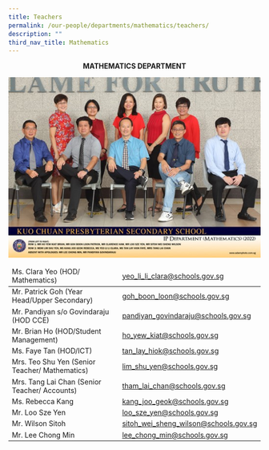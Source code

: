 ```yaml
---
title: Teachers
permalink: /our-people/departments/mathematics/teachers/
description: ""
third_nav_title: Mathematics
---
```

**<center>MATHEMATICS DEPARTMENT</center>**

![](/images/Our%20People/Departments/math.jpg)

<table>
<thead>
  <tr>
    <td>Ms. Clara Yeo (HOD/ Mathematics)</td>
    <td><a href="mailto:yeo_li_li_clara@schools.gov.sg">yeo_li_li_clara@schools.gov.sg</a></td>
  </tr>
</thead>
<tbody>
  <tr>
    <td>Mr. Patrick Goh (Year Head/Upper Secondary)</td>
    <td><a href="mailto:goh_boon_loon@schools.gov.sg">goh_boon_loon@schools.gov.sg</a></td>
  </tr>
  <tr>
    <td>Mr. Pandiyan s/o Govindaraju (HOD CCE)</td>
    <td><a href="mailto:pandiyan_govindaraju@schools.gov.sg">pandiyan_govindaraju@schools.gov.sg</a></td>
  </tr>
  <tr>
    <td>Mr. Brian Ho (HOD/Student Management)</td>
    <td><a href="mailto:ho_yew_kiat@schools.gov.sg">ho_yew_kiat@schools.gov.sg</a></td>
  </tr>
  <tr>
    <td>Ms. Faye Tan (HOD/ICT)</td>
    <td><a href="mailto:tan_lay_hiok@schools.gov.sg">tan_lay_hiok@schools.gov.sg</a></td>
  </tr>
  <tr>
    <td>Mrs. Teo Shu Yen (Senior Teacher/ Mathematics)</td>
    <td><a href="mailto:lim_shu_yen@schools.gov.sg">lim_shu_yen@schools.gov.sg</a></td>
  </tr>
  <tr>
    <td>Mrs. Tang Lai Chan (Senior Teacher/ Accounts)</td>
    <td><a href="mailto:tham_lai_chan@schools.gov.sg">tham_lai_chan@schools.gov.sg</a></td>
  </tr>
  <tr>
    <td>Ms. Rebecca Kang</td>
    <td><a href="mailto:kang_joo_geok@schools.gov.sg">kang_joo_geok@schools.gov.sg</a></td>
  </tr>
  <tr>
    <td>Mr. Loo Sze Yen</td>
    <td><a href="mailto:loo_sze_yen@schools.gov.sg">loo_sze_yen@schools.gov.sg</a></td>
  </tr>
  <tr>
    <td>Mr. Wilson Sitoh</td>
    <td><a href="mailto:sitoh_wei_sheng_wilson@schools.gov.sg">sitoh_wei_sheng_wilson@schools.gov.sg</a></td>
  </tr>
  <tr>
    <td>Mr. Lee Chong Min</td>
    <td><a href="mailto:lee_chong_min@schools.gov.sg">lee_chong_min@schools.gov.sg</a></td>
  </tr>
</tbody>
</table>